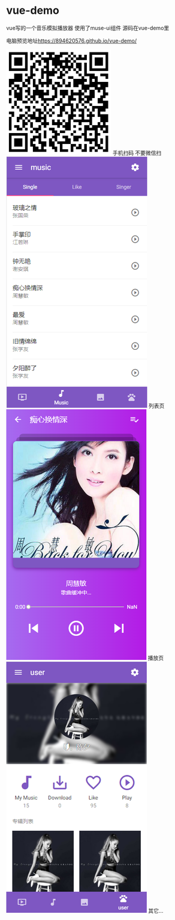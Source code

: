 # vue-demo
vue写的一个音乐模拟播放器 使用了muse-ui组件
源码在vue-demo里
<p>电脑预览地址<a href=https://894620576.github.io/vue-demo/>https://894620576.github.io/vue-demo/</a></p>
<img src=static/img/1530255328.png>
手机扫码 不要微信扫

<img src=static/img/a.png>
列表页
<img src=static/img/b.png>
播放页
<img src=static/img/c.png>
其它...

